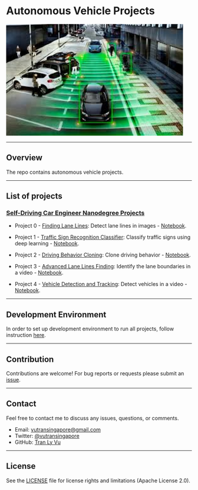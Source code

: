 # **Autonomous Vehicle Projects**

<img src="img/self-driving-car.jpg" width="480" alt="Combined Image" />

---
Overview
---
The repo contains autonomous vehicle projects.

---
List of projects
---

### [Self-Driving Car Engineer Nanodegree Projects](https://www.udacity.com/course/self-driving-car-engineer-nanodegree--nd013) 

* Project 0 - [Finding Lane Lines](https://github.com/tranlyvu/autonomous-vehicle-projects/tree/master/Finding%20Lane%20Lines): Detect lane lines in images - [Notebook](http://nbviewer.jupyter.org/gist/tranlyvu/df59fa9ea4a18f373947ca5c04bec801).

* Project 1 - [Traffic Sign Recognition Classifier](https://github.com/tranlyvu/autonomous-vehicle-projects/tree/master/Traffic%20Sign%20Classifier): Classify traffic signs using deep learning - [Notebook](http://nbviewer.jupyter.org/gist/tranlyvu/83ae4a2ef68908f33b3c4f3d11b1e374).

* Project 2 - [Driving Behavior Cloning](https://github.com/tranlyvu/autonomous-vehicle-projects/tree/master/Behavior%20Cloning): Clone driving behavior - [Notebook](http://nbviewer.jupyter.org/gist/tranlyvu/671c4e258dcc5535f27e458e346c64e9).

* Project 3 - [Advanced Lane Lines Finding](https://github.com/tranlyvu/autonomous-vehicle-projects/tree/master/Advanced%20Lane%20Lines): Identify the lane boundaries in a video - [Notebook](http://nbviewer.jupyter.org/gist/tranlyvu/ffb64be864e9b67cc2aa273d34df8b45).

* Project 4 - [Vehicle Detection and Tracking](https://github.com/tranlyvu/autonomous-vehicle-projects/tree/master/Vehicle%20Detection): Detect vehicles in a video - [Notebook](http://nbviewer.jupyter.org/gist/tranlyvu/3f15440e66a89c1b50bb4993878d1390).

---
Development Environment
---

In order to set up development environment to run all projects, follow instruction [here](https://github.com/tranlyvu/autonomous-vehicle-projects/tree/master/env).

---
Contribution
---

Contributions are welcome! For bug reports or requests please submit an [issue](https://github.com/tranlyvu/autonomous-vehicle-projects/issues).

---
Contact
---

Feel free to contact me to discuss any issues, questions, or comments.
*  Email: vutransingapore@gmail.com
*  Twitter: [@vutransingapore](https://twitter.com/vutransingapore)
*  GitHub: [Tran Ly Vu](https://github.com/tranlyvu)

---
License
---
See the [LICENSE](https://github.com/tranlyvu/autonomous-vehicle-projects/blob/master/LICENSE) file for license rights and limitations (Apache License 2.0).